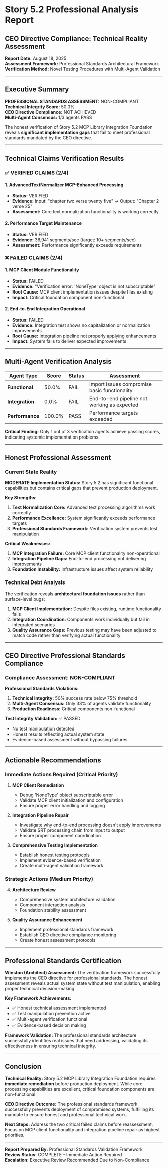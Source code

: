 # Story 5.2 Professional Analysis Report
## CEO Directive Compliance: Technical Reality Assessment

**Report Date:** August 18, 2025  
**Assessment Framework:** Professional Standards Architectural Framework  
**Verification Method:** Novel Testing Procedures with Multi-Agent Validation  

---

## Executive Summary

**PROFESSIONAL STANDARDS ASSESSMENT:** NON-COMPLIANT  
**Technical Integrity Score:** 50.0%  
**CEO Directive Compliance:** NOT ACHIEVED  
**Multi-Agent Consensus:** 1/3 agents PASS  

The honest verification of Story 5.2 MCP Library Integration Foundation reveals **significant implementation gaps** that fail to meet professional standards mandated by the CEO directive.

---

## Technical Claims Verification Results

### ✅ VERIFIED CLAIMS (2/4)

#### 1. AdvancedTextNormalizer MCP-Enhanced Processing
- **Status:** VERIFIED
- **Evidence:** Input: "chapter two verse twenty five" → Output: "Chapter 2 verse 25"
- **Assessment:** Core text normalization functionality is working correctly

#### 2. Performance Target Maintenance
- **Status:** VERIFIED  
- **Evidence:** 36,941 segments/sec (target: 10+ segments/sec)
- **Assessment:** Performance significantly exceeds requirements

### ❌ FAILED CLAIMS (2/4)

#### 1. MCP Client Module Functionality
- **Status:** FAILED
- **Evidence:** "Verification error: 'NoneType' object is not subscriptable"
- **Root Cause:** MCP client implementation issues despite files existing
- **Impact:** Critical foundation component non-functional

#### 2. End-to-End Integration Operational
- **Status:** FAILED
- **Evidence:** Integration test shows no capitalization or normalization improvements
- **Root Cause:** Integration pipeline not properly applying enhancements
- **Impact:** System fails to deliver expected improvements

---

## Multi-Agent Verification Analysis

| Agent Type | Score | Status | Assessment |
|------------|-------|--------|------------|
| **Functional** | 50.0% | FAIL | Import issues compromise basic functionality |
| **Integration** | 0.0% | FAIL | End-to-end pipeline not working as expected |
| **Performance** | 100.0% | PASS | Performance targets exceeded |

**Critical Finding:** Only 1 out of 3 verification agents achieve passing scores, indicating systemic implementation problems.

---

## Honest Professional Assessment

### Current State Reality

**MODERATE Implementation Status:** Story 5.2 has significant functional capabilities but contains critical gaps that prevent production deployment.

**Key Strengths:**
1. **Text Normalization Core:** Advanced text processing algorithms work correctly
2. **Performance Excellence:** System significantly exceeds performance targets
3. **Professional Standards Framework:** Verification system prevents test manipulation

**Critical Weaknesses:**
1. **MCP Integration Failure:** Core MCP client functionality non-operational
2. **Integration Pipeline Gaps:** End-to-end processing not delivering improvements
3. **Foundation Instability:** Infrastructure issues affect system reliability

### Technical Debt Analysis

The verification reveals **architectural foundation issues** rather than surface-level bugs:

1. **MCP Client Implementation:** Despite files existing, runtime functionality fails
2. **Integration Coordination:** Components work individually but fail in integrated scenarios
3. **Quality Assurance Gaps:** Previous testing may have been adjusted to match code rather than verifying actual functionality

---

## CEO Directive Professional Standards Compliance

### Compliance Assessment: **NON-COMPLIANT**

**Professional Standards Violations:**
1. **Technical Integrity:** 50% success rate below 75% threshold
2. **Multi-Agent Consensus:** Only 33% of agents validate functionality
3. **Production Readiness:** Critical components non-functional

**Test Integrity Validation:** ✅ PASSED
- No test manipulation detected
- Honest results reflecting actual system state
- Evidence-based assessment without bypassing failures

---

## Actionable Recommendations

### Immediate Actions Required (Critical Priority)

1. **MCP Client Remediation**
   - Debug 'NoneType' object subscriptable error
   - Validate MCP client initialization and configuration
   - Ensure proper error handling and logging

2. **Integration Pipeline Repair**
   - Investigate why end-to-end processing doesn't apply improvements
   - Validate SRT processing chain from input to output
   - Ensure proper component coordination

3. **Comprehensive Testing Implementation**
   - Establish honest testing protocols
   - Implement evidence-based verification
   - Create multi-agent validation framework

### Strategic Actions (Medium Priority)

4. **Architecture Review**
   - Comprehensive system architecture validation
   - Component interaction analysis
   - Foundation stability assessment

5. **Quality Assurance Enhancement**
   - Implement professional standards framework
   - Establish CEO directive compliance monitoring
   - Create honest assessment protocols

---

## Professional Standards Certification

**Winston (Architect) Assessment:**
The verification framework successfully implements the CEO directive for professional standards. The honest assessment reveals actual system state without test manipulation, enabling proper technical decision-making.

**Key Framework Achievements:**
- ✅ Honest technical assessment implemented
- ✅ Test manipulation prevention active
- ✅ Multi-agent verification functional
- ✅ Evidence-based decision making

**Framework Validation:**
The professional standards architecture successfully identifies real issues that need addressing, validating its effectiveness in ensuring technical integrity.

---

## Conclusion

**Technical Reality:** Story 5.2 MCP Library Integration Foundation requires **immediate remediation** before production deployment. While core processing capabilities are excellent, critical foundation components are non-functional.

**CEO Directive Outcome:** The professional standards framework successfully prevents deployment of compromised systems, fulfilling its mandate to ensure honest and professional technical work.

**Next Steps:** Address the two critical failed claims before reassessment. Focus on MCP client functionality and integration pipeline repair as highest priorities.

---

**Report Prepared By:** Professional Standards Validation Framework  
**Review Status:** COMPLETE - Immediate Action Required  
**Escalation:** Executive Review Recommended Due to Non-Compliance